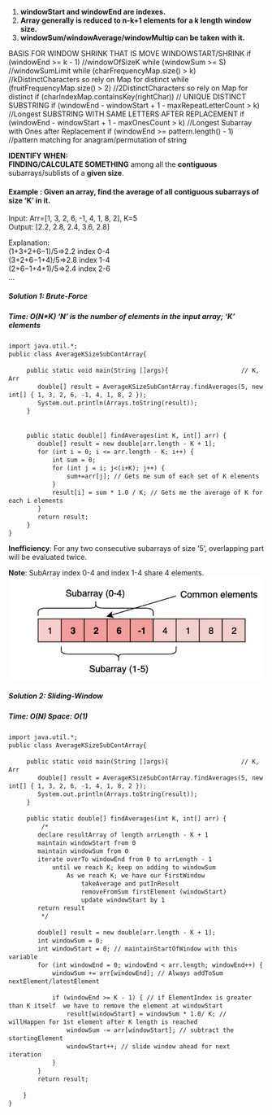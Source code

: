 1. **windowStart and windowEnd are indexes.**
2. **Array generally is reduced to n-k+1 elements for a k length window size.**
3. **windowSum/windowAverage/windowMultip can be taken with it.**


BASIS FOR WINDOW SHRINK THAT IS MOVE WINDOWSTART/SHRINK
    if (windowEnd >= k - 1)  //windowOfSizeK
    while (windowSum >= S)  //windowSumLimit
    while (charFrequencyMap.size() > k)  //kDistinctCharacters so rely on Map for distinct
    while (fruitFrequencyMap.size() > 2) //2DistinctCharacters so rely on Map for distinct
    if (charIndexMap.containsKey(rightChar)) // UNIQUE DISTINCT SUBSTRING
    if (windowEnd - windowStart + 1 - maxRepeatLetterCount > k) //Longest SUBSTRING WITH SAME LETTERS AFTER REPLACEMENT
    if (windowEnd - windowStart + 1 - maxOnesCount > k) //Longest Subarray with Ones after Replacement
    if (windowEnd >= pattern.length() - 1) //pattern matching for anagram/permutation of string


**IDENTIFY WHEN:** <br/>
**FINDING/CALCULATE SOMETHING** among all the **contiguous** subarrays/sublists of a **given size**.

#### Example : Given an array, find the average of all contiguous subarrays of size ‘K’ in it.
Input: Arr=[1, 3, 2, 6, -1, 4, 1, 8, 2], K=5<br/>
Output: [2.2, 2.8, 2.4, 3.6, 2.8]<br/>

Explanation:<br/>
(1+3+2+6−1)/5=>2.2 index 0-4<br/>
(3+2+6−1+4)/5=>2.8 index 1-4<br/>
(2+6−1+4+1)/5=>2.4 index 2-6<br/>
...<br/>
#####  Solution 1: Brute-Force
#####  Time: O(N*K)  ‘N’ is the number of elements in the input array; ‘K’ elements
```
import java.util.*;
public class AverageKSizeSubContArray{

     public static void main(String []args){                    // K, Arr
        double[] result = AverageKSizeSubContArray.findAverages(5, new int[] { 1, 3, 2, 6, -1, 4, 1, 8, 2 });
        System.out.println(Arrays.toString(result));
     }
     
     
     public static double[] findAverages(int K, int[] arr) {
        double[] result = new double[arr.length - K + 1];
        for (int i = 0; i <= arr.length - K; i++) {
            int sum = 0;
            for (int j = i; j<(i+K); j++) {
                sum+=arr[j]; // Gets me sum of each set of K elements
            }
            result[i] = sum * 1.0 / K; // Gets me the average of K for each i elements
        }
        return result;
     }
}
```

**Inefficiency**: For any two consecutive subarrays of size ‘5’, overlapping part will be evaluated twice.

**Note**: SubArray index 0-4 and index 1-4 share 4 elements.
![Window of 4 shared elements](sliding-window.png)

#####  Solution 2: Sliding-Window
#####  Time: O(N) Space: O(1)

```
import java.util.*;
public class AverageKSizeSubContArray{

     public static void main(String []args){                    // K, Arr
        double[] result = AverageKSizeSubContArray.findAverages(5, new int[] { 1, 3, 2, 6, -1, 4, 1, 8, 2 });
        System.out.println(Arrays.toString(result));
     }
     
     public static double[] findAverages(int K, int[] arr) {
         /*
        declare resultArray of length arrLength - K + 1 
        maintain windowStart from 0
        maintain windowSum from 0
        iterate overTo windowEnd from 0 to arrLength - 1
            until we reach K; keep on adding to windowSum
                As we reach K; we have our FirstWindow
                    takeAverage and putInResult
                    removeFromSum firstElement (windowStart)
                    update windowStart by 1
        return result
         */

        double[] result = new double[arr.length - K + 1];
        int windowSum = 0;
        int windowStart = 0; // maintainStartOfWindow with this variable
        for (int windowEnd = 0; windowEnd < arr.length; windowEnd++) {
            windowSum += arr[windowEnd]; // Always addToSum nextElement/latestElement

            if (windowEnd >= K - 1) { // if ElementIndex is greater than K itself  we have to remove the element at windowStart
                result[windowStart] = windowSum * 1.0/ K; // willHappen for 1st element after K length is reached
                windowSum -= arr[windowStart]; // subtract the startingElement
                windowStart++; // slide window ahead for next iteration
            }
        }
        return result;
    
    }
}
```
